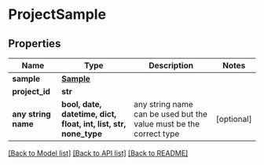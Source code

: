# ProjectSample


## Properties
Name | Type | Description | Notes
------------ | ------------- | ------------- | -------------
**sample** | [**Sample**](Sample.md) |  | 
**project_id** | **str** |  | 
**any string name** | **bool, date, datetime, dict, float, int, list, str, none_type** | any string name can be used but the value must be the correct type | [optional]

[[Back to Model list]](../README.md#documentation-for-models) [[Back to API list]](../README.md#documentation-for-api-endpoints) [[Back to README]](../README.md)


